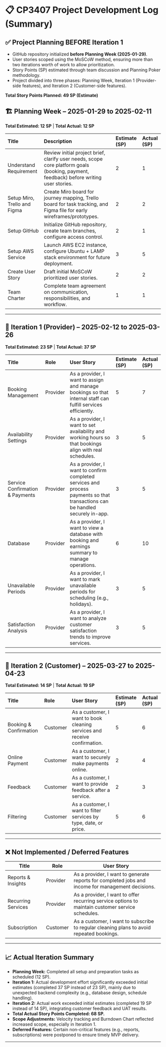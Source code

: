 # 📋 CP3407 Project Development Log (Summary)

## ✅ Project Planning BEFORE Iteration 1

- GitHub repository initialized **before Planning Week (2025-01-29)**.
- User stories scoped using the MoSCoW method, ensuring more than two iterations worth of work to allow prioritization.
- Story Points (SP) estimated through team discussion and Planning Poker methodology.
- Project divided into three phases: Planning Week, Iteration 1 (Provider-side features), and Iteration 2 (Customer-side features).

**Total Story Points Planned: 49 SP (Estimate)**

## 🏗 Planning Week – 2025-01-29 to 2025-02-11
**Total Estimated: 12 SP** | **Total Actual: 12 SP**

| Title | Description | Estimate (SP) | Actual (SP) |
|:---|:---|:---|:---|
| Understand Requirement | Review initial project brief, clarify user needs, scope core platform goals (booking, payment, feedback) before writing user stories. | 2 | 1 |
| Setup Miro, Trello and Figma | Create Miro board for journey mapping, Trello board for task tracking, and Figma file for early wireframes/prototypes. | 2 | 2 |
| Setup GitHub | Initialize GitHub repository, create team branches, configure access control. | 2 | 1 |
| Setup AWS Service | Launch AWS EC2 instance, configure Ubuntu + LAMP stack environment for future deployment. | 3 | 5 |
| Create User Story | Draft initial MoSCoW prioritized user stories. | 2 | 2 |
| Team Charter | Complete team agreement on communication, responsibilities, and workflow. | 1 | 1 |

---

## 🚀 Iteration 1 (Provider) – 2025-02-12 to 2025-03-26
**Total Estimated: 23 SP** | **Total Actual: 37 SP**

| Title | Role | User Story | Estimate (SP) | Actual (SP) |
|:---|:---|:---|:---|:---|
| Booking Management | Provider | As a provider, I want to assign and manage bookings so that internal staff can fulfill services efficiently. | 5 | 7 |
| Availability Settings | Provider | As a provider, I want to set availability and working hours so that bookings align with real schedules. | 3 | 5 |
| Service Confirmation & Payments | Provider | As a provider, I want to confirm completed services and process payments so that transactions can be handled securely in-app. | 3 | 5 |
| Database | Provider | As a provider, I want to view a database with booking and earnings summary to manage operations. | 6 | 10 |
| Unavailable Periods | Provider | As a provider, I want to mark unavailable periods for scheduling (e.g., holidays). | 3 | 5 |
| Satisfaction Analysis | Provider | As a provider, I want to analyze customer satisfaction trends to improve services. | 3 | 5 |

---

## 👥 Iteration 2 (Customer) – 2025-03-27 to 2025-04-23
**Total Estimated: 14 SP** | **Total Actual: 19 SP**

| Title | Role | User Story | Estimate (SP) | Actual (SP) |
|:---|:---|:---|:---|:---|
| Booking & Confirmation | Customer | As a customer, I want to book cleaning services and receive confirmation. | 5 | 6 |
| Online Payment | Customer | As a customer, I want to securely make payments online. | 2 | 4 |
| Feedback | Customer | As a customer, I want to provide feedback after a service. | 2 | 3 |
| Filtering | Customer | As a customer, I want to filter services by type, date, or price. | 5 | 6 |

---

## ❌ Not Implemented / Deferred Features

| Title               | Role      | User Story |
|---------------------|-----------|------------|
| Reports & Insights  | Provider  | As a provider, I want to generate reports for completed jobs and income for management decisions. |
| Recurring Services  | Provider  | As a provider, I want to offer recurring service options to maintain customer service schedules. |
| Subscription        | Customer  | As a customer, I want to subscribe to regular cleaning plans to avoid repeated bookings. |

---

## 📈 Actual Iteration Summary

- **Planning Week:** Completed all setup and preparation tasks as scheduled (12 SP).
- **Iteration 1:** Actual development effort significantly exceeded initial estimates (completed 37 SP instead of 23 SP), mainly due to unexpected backend complexity (e.g., database design, schedule handling).
- **Iteration 2:** Actual work exceeded initial estimates (completed 19 SP instead of 14 SP), integrating customer feedback and UAT results.
- **Total Actual Story Points Completed: 68 SP.**
- **Scope Adjustments:** Velocity tracking and Burndown Chart reflected increased scope, especially in Iteration 1.
- **Deferred Features:** Certain non-critical features (e.g., reports, subscriptions) were postponed to ensure timely MVP delivery.

---
